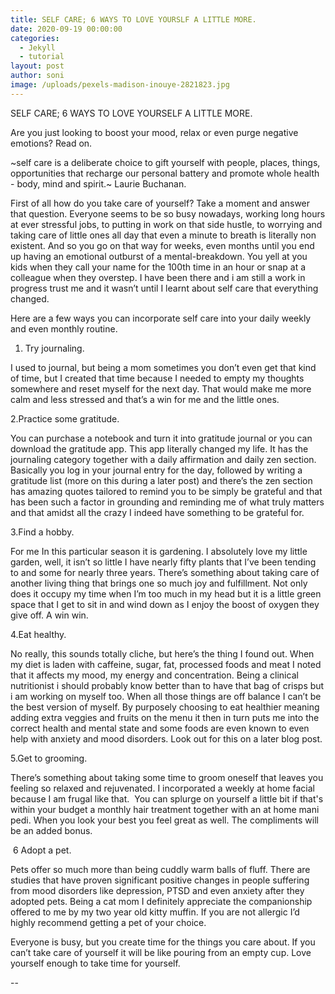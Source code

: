 ```yaml
---
title: SELF CARE; 6 WAYS TO LOVE YOURSLF A LITTLE MORE.
date: 2020-09-19 00:00:00
categories:
  - Jekyll
  - tutorial
layout: post
author: soni
image: /uploads/pexels-madison-inouye-2821823.jpg
---
```


SELF CARE; 6 WAYS TO LOVE YOURSELF A LITTLE MORE.

Are you just looking to boost your mood, relax or even purge negative emotions? Read on.

~self care is a deliberate choice to gift yourself with people, places, things, opportunities that recharge our personal battery and promote whole health - body, mind and spirit.~ Laurie Buchanan.

First of all how do you take care of yourself? Take a moment and answer that question. Everyone seems to be so busy nowadays, working long hours at ever stressful jobs, to putting in work on that side hustle, to worrying and taking care of little ones all day that even a minute to breath is literally non existent. And so you go on that way for weeks, even months until you end up having an emotional outburst of a mental-breakdown. You yell at you kids when they call your name for the 100th time in an hour or snap at a colleague when they overstep. I have been there and i am still a work in progress trust me and it wasn’t until I learnt about self care that everything changed.

Here are a few ways you can incorporate self care into your daily weekly and even monthly routine.

1. Try journaling.

I used to journal, but being a mom sometimes you don’t even get that kind of time, but I created that time because I needed to empty my thoughts somewhere and reset myself for the next day. That would make me more calm and less stressed and that’s a win for me and the little ones.&nbsp;

2\.Practice some gratitude.

You can purchase a notebook and turn it into gratitude journal or you can download the gratitude app. This app literally changed my life. It has the journaling category together with a daily affirmation and daily zen section. Basically you log in your journal entry for the day, followed by writing a gratitude list (more on this during a later post) and there’s the zen section has amazing quotes tailored to remind you to be simply be grateful and that has been such a factor in grounding and reminding me of what truly matters and that amidst all the crazy I indeed have something to be grateful for.

3\.Find a hobby.

For me In this particular season it is gardening. I absolutely love my little garden, well, it isn’t so little I have nearly fifty plants that I’ve been tending to and some for nearly three years. There’s something about taking care of another living thing that brings one so much joy and fulfillment. Not only does it occupy my time when I’m too much in my head but it is a little green space that I get to sit in and wind down as I enjoy the boost of oxygen they give off. A win win.

4\.Eat healthy.&nbsp;

No really, this sounds totally cliche, but here’s the thing I found out. When my diet is laden with caffeine, sugar, fat, processed foods and meat I noted that it affects my mood, my energy and concentration. Being a clinical nutritionist i should probably know better than to have that bag of crisps but i am working on myself too. When all those things are off balance I can’t be the best version of myself. By purposely choosing to eat healthier meaning adding extra veggies and fruits on the menu it then in turn puts me into the correct health and mental state and some foods are even known to even help with anxiety and mood disorders. Look out for this on a later blog post.&nbsp;

5\.Get to grooming.&nbsp;

There’s something about taking some time to groom oneself that leaves you feeling so relaxed and rejuvenated. I incorporated a weekly at home facial because I am frugal like that.&nbsp; You can splurge on yourself a little bit if that's within your budget a monthly hair treatment together with an at home mani pedi. When you look your best you feel great as well. The compliments will be an added bonus.&nbsp;

&nbsp;6 Adopt a pet.&nbsp;

Pets offer so much more than being cuddly warm balls of fluff. There are studies that have proven significant positive changes in people suffering from mood disorders like depression, PTSD and even anxiety after they adopted pets. Being a cat mom I definitely appreciate the companionship offered to me by my two year old kitty muffin. If you are not allergic I’d highly recommend getting a pet of your choice.

Everyone is busy, but you create time for the things you care about. If you can’t take care of yourself it will be like pouring from an empty cup. Love yourself enough to take time for yourself.&nbsp;

\--